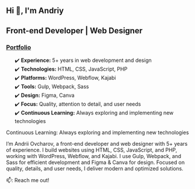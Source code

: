 ## Hi 👋, I'm Andriy

<h2>Front-end Developer | Web Designer</h2>
<h3>
<a href="https://ovcharov-portfolio.webflow.io/" target="_blank"><strong>Portfolio</strong></a></h3>

<ul style="list-style:none;">
  <li>✔️ <strong>Experience:</strong> 5+ years in web development and design</li>
  <li>✔️ <strong>Technologies:</strong> HTML, CSS, JavaScript, PHP</li>
  <li>✔️ <strong>Platforms:</strong> WordPress, Webflow, Kajabi</li>
  <li>✔️ <strong>Tools:</strong> Gulp, Webpack, Sass</li>
  <li>✔️ <strong>Design:</strong> Figma, Canva</li>
  <li>✔️ <strong>Focus:</strong> Quality, attention to detail, and user needs</li>
  <li>✔️ <strong>Continuous Learning:</strong> Always exploring and implementing new technologies</li>
</ul>

Continuous Learning: Always exploring and implementing new technologies

I’m Andrii Ovcharov, a front-end developer and web designer with 5+ years of experience. I build websites using HTML, CSS, JavaScript, and PHP, working with WordPress, Webflow, and Kajabi. I use Gulp, Webpack, and Sass for efficient development and Figma & Canva for design. Focused on quality, details, and user needs, I deliver modern and optimized solutions.



📫: Reach me out!


